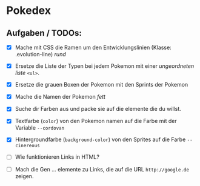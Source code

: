 # Pokedex

## Aufgaben / TODOs:
- [x] Mache mit CSS die Ramen um den Entwicklungslinien (Klasse: .evolution-line) *rund*
- [x] Ersetze die Liste der Typen bei jedem Pokemon mit einer *ungeordneten liste* `<ul>`.
- [x] Ersetze die grauen Boxen der Pokemon mit den Sprints der Pokemon

- [x] Mache die Namen der Pokemon *fett*
- [x] Suche dir Farben aus und packe sie auf die elemente die du willst.

- [x] Textfarbe (`color`) von den Pokemon namen auf die Farbe mit der Variable `--cordovan`
- [x] Hintergroundfarbe (`background-color`) von den Sprites auf die Farbe `--cinereous`

- [ ] Wie funktionieren Links in HTML?
- [ ] Mach die Gen ... elemente zu Links, die auf die URL `http://google.de` zeigen.